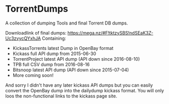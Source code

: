 # TorrentDumps
A collection of dumping Tools and final Torrent DB dumps.

Downloadlink of final dumps: https://mega.nz/#F!tktzySBS!ndSEaK3Z-Uc3zvycQYxhJA
Containing:
- KickassTorrents latest Dump in OpenBay format
- Kickass full API dump from 2015-06-30
- TorrentProject latest API dump (API down since 2016-08-10)
- TPB full CSV dump from 2016-08-16
- Bitsnoop latest API dump (API down since 2015-07-04)
- More coming soon!

And sorry I didn't have any later kickass API dumps but you can easily convert the OpenBay dump into the dailydump kickass format. You will only loos the non-functional links to the kickass page site.
